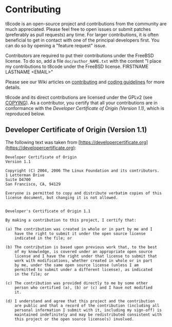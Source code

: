 # Contributing

t8code is an open-source project and contributions from the community are much
appreciated. Please feel free to open issues or submit patches (preferably as
pull requests) any time.
For larger contributions, it is often beneficial to
get in contact with one of the principal developers first.
You can do so by opening a "feature request" issue.

Contributors are required to put their contributions under the FreeBSD license. To do so, add a file `doc/author_NAME.txt` with the content "I place my contributions to t8code under the FreeBSD license. FIRSTNAME LASTNAME \<EMAIL\>"

Please see our Wiki articles on [contributing](https://github.com/DLR-AMR/t8code/wiki/Coding-Guideline#contributing)
and [coding guidelines](https://github.com/DLR-AMR/t8code/wiki/Coding-Guideline) for more details.

t8code and its direct contributions are licensed under the GPLv2 (see
[COPYING](COPYING)). As a contributor, you certify that all your
contributions are in conformance with the *Developer Certificate of Origin
(Version 1.1)*, which is reproduced below.

## Developer Certificate of Origin (Version 1.1)
The following text was taken from
[https://developercertificate.org](https://developercertificate.org):

    Developer Certificate of Origin
    Version 1.1

    Copyright (C) 2004, 2006 The Linux Foundation and its contributors.
    1 Letterman Drive
    Suite D4700
    San Francisco, CA, 94129

    Everyone is permitted to copy and distribute verbatim copies of this
    license document, but changing it is not allowed.


    Developer's Certificate of Origin 1.1

    By making a contribution to this project, I certify that:

    (a) The contribution was created in whole or in part by me and I
        have the right to submit it under the open source license
        indicated in the file; or

    (b) The contribution is based upon previous work that, to the best
        of my knowledge, is covered under an appropriate open source
        license and I have the right under that license to submit that
        work with modifications, whether created in whole or in part
        by me, under the same open source license (unless I am
        permitted to submit under a different license), as indicated
        in the file; or

    (c) The contribution was provided directly to me by some other
        person who certified (a), (b) or (c) and I have not modified
        it.

    (d) I understand and agree that this project and the contribution
        are public and that a record of the contribution (including all
        personal information I submit with it, including my sign-off) is
        maintained indefinitely and may be redistributed consistent with
        this project or the open source license(s) involved.
